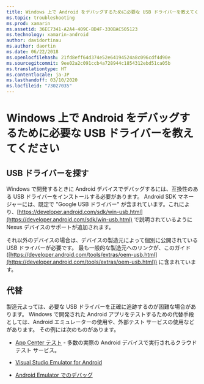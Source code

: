 ```yaml
---
title: Windows 上で Android をデバッグするために必要な USB ドライバーを教えてください
ms.topic: troubleshooting
ms.prod: xamarin
ms.assetid: 36EC7341-A2A4-409C-BD4F-330BAC505123
ms.technology: xamarin-android
author: davidortinau
ms.author: daortin
ms.date: 06/22/2018
ms.openlocfilehash: 21fd8eff64d374e52e64194524a8c096cdf4d90e
ms.sourcegitcommit: 9ee02a2c091ccb4a728944c1854312ebd51ca05b
ms.translationtype: HT
ms.contentlocale: ja-JP
ms.lasthandoff: 03/10/2020
ms.locfileid: "73027035"
---
```

# <a name="what-usb-drivers-do-i-need-to-debug-android-on-windows"></a>Windows 上で Android をデバッグするために必要な USB ドライバーを教えてください

## <a name="finding-usb-drivers"></a>USB ドライバーを探す

Windows で開発するときに Android デバイスでデバッグするには、互換性のある USB ドライバーをインストールする必要があります。 Android SDK マネージャーには、既定で "Google USB ドライバー" が含まれています。これにより、[https://developer.android.com/sdk/win-usb.html](https://developer.android.com/sdk/win-usb.html) で説明されているように Nexus デバイスのサポートが追加されます。

それ以外のデバイスの場合は、デバイスの製造元によって個別に公開されている USB ドライバーが必要です。 最も一般的な製造元へのリンクが、このガイド ([https://developer.android.com/tools/extras/oem-usb.html](https://developer.android.com/tools/extras/oem-usb.html)) に含まれています。

## <a name="alternatives"></a>代替

製造元よっては、必要な USB ドライバーを正確に追跡するのが困難な場合があります。 Windows で開発された Android アプリをテストするための代替手段としては、Android エミュレーターの使用や、外部テスト サービスの使用などがあります。 その例には次のものがあります。

- [App Center テスト](https://docs.microsoft.com/appcenter/test-cloud/) - 多数の実際の Android デバイスで実行されるクラウド テスト サービス。

- [Visual Studio Emulator for Android](https://visualstudio.microsoft.com/vs/msft-android-emulator/)

- [Android Emulator でのデバッグ](~/android/deploy-test/debugging/debug-on-emulator.md)
